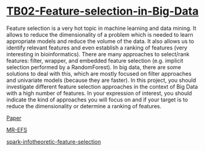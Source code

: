 # [TB02-Feature-selection-in-Big-Data](https://moodle.nottingham.ac.uk/mod/resource/view.php?id=5400299)
Feature selection is a very hot topic in machine learning and data mining. It allows to reduce the dimensionality of a problem which is needed to learn appropriate models and reduce the volume of the data. It also allows us to identify relevant features and even establish a ranking of features (very interesting in bioinformatics). There are many approaches to select/rank features: filter, wrapper, and embedded feature selection (e.g. implicit selection performed by a RandomForest). In big data, there are some solutions to deal with this, which are mostly focused on filter approaches and univariate models (because they are faster). In this project, you should investigate different feature selection approaches in the context of Big Data with a high number of features. In your expression of interest, you should indicate the kind of approaches you will focus on and if your target is to reduce the dimensionality or determine a ranking of features.

[Paper]()

[MR-EFS](https://github.com/triguero/MR-EFS)

[spark-infotheoretic-feature-selection](https://spark-packages.org/package/sramirez/spark-infotheoretic-feature-selection)
